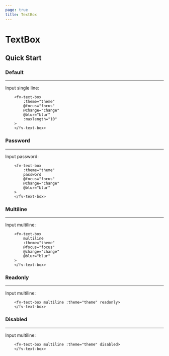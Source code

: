 ```yaml
---
page: true
title: TextBox
--- 
```


<script lang="ts" setup>
import {  onMounted, onUnmounted, ref } from 'vue'; 
import { useTheme } from '../common/index.js'; 

const {theme} = useTheme()

const value = ref<string>("")

const template = `MIT License

Copyright (c) 2022 Creator SN®

Permission is hereby granted, free of charge, to any person obtaining a copy
of this software and associated documentation files (the "Software"), to deal
in the Software without restriction, including without limitation the rights
to use, copy, modify, merge, publish, distribute, sublicense, and/or sell
copies of the Software, and to permit persons to whom the Software is
furnished to do so, subject to the following conditions:

The above copyright notice and this permission notice shall be included in all
copies or substantial portions of the Software.

THE SOFTWARE IS PROVIDED "AS IS", WITHOUT WARRANTY OF ANY KIND, EXPRESS OR
IMPLIED, INCLUDING BUT NOT LIMITED TO THE WARRANTIES OF MERCHANTABILITY, 
FITNESS FOR A PARTICULAR PURPOSE AND NONINFRINGEMENT. IN NO EVENT SHALL THE
AUTHORS OR COPYRIGHT HOLDERS BE LIABLE FOR ANY CLAIM, DAMAGES OR OTHER
LIABILITY, WHETHER IN AN ACTION OF CONTRACT, TORT OR OTHERWISE, ARISING FROM, 
OUT OF OR IN CONNECTION WITH THE SOFTWARE OR THE USE OR OTHER DEALINGS IN THE
SOFTWARE.`

let index = 0;
let stop = false;

const input = ref(null)

onMounted(()=>{
    const cb = ()=>{
        index = (index+1) % template.length;
        value.value = template.substring(0,index)
        if (stop===false)
            window.requestAnimationFrame(cb)
    }
    cb()
})

onUnmounted(()=>{
    stop = true;
})

function focus(evt:FocusEvent){
    console.log("focus",evt)
}

function change(val:string){
    console.log(val)
}

function blur(val:string){
    console.log("blur",val)
}


</script>

# TextBox

## Quick Start

### Default

---

<div>
Input single line:  <fv-text-box :theme="theme" @focus="focus" @change="change" @blur="blur" :maxlength="10"/>
</div>

```vue-html{2-6}
    <fv-text-box 
        :theme="theme" 
        @focus="focus" 
        @change="change" 
        @blur="blur"
        :maxlength="10"
    >
    </fv-text-box>
```

### Password

---

<div>
Input password:  <fv-text-box :theme="theme" password @focus="focus" @change="change" @blur="blur"/>
</div>

```vue-html{3}
    <fv-text-box 
        :theme="theme" 
        password
        @focus="focus" 
        @change="change" 
        @blur="blur"
    >
    </fv-text-box>
```

### Multiline

---

<div>
Input multiline:   
<fv-text-box multiline :theme="theme" @focus="focus" @change="change" @blur="blur" :size="10" />
</div>

```vue-html{2}
    <fv-text-box 
        multiline 
        :theme="theme" 
        @focus="focus" 
        @change="change" 
        @blur="blur"
    >
    </fv-text-box>
```

### Readonly

---

<div>
Input multiline:  <fv-text-box ref="input" readonly multiline :theme="theme" v-model="value" autofocus />
</div>

```vue-html
    <fv-text-box multiline :theme="theme" readonly>
    </fv-text-box>
```


 ### Disabled 

---

<div>
Input multiline:  <fv-text-box disabled multiline :theme="theme" v-model="value" @focus="focus"/>
</div>

```vue-html
    <fv-text-box multiline :theme="theme" disabled>
    </fv-text-box>
``` 

<!--@include: ./properties.md-->

<!--@include: ./emits.md-->